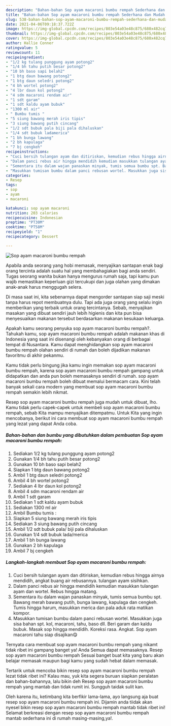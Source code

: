 ```yaml
---
description: "Bahan-bahan Sop ayam macaroni bumbu rempah Sederhana dan Mudah Dibuat"
title: "Bahan-bahan Sop ayam macaroni bumbu rempah Sederhana dan Mudah Dibuat"
slug: 538-bahan-bahan-sop-ayam-macaroni-bumbu-rempah-sederhana-dan-mudah-dibuat
date: 2021-04-06T09:18:37.722Z
image: https://img-global.cpcdn.com/recipes/803e54a03e48c875/680x482cq70/sop-ayam-macaroni-bumbu-rempah-foto-resep-utama.jpg
thumbnail: https://img-global.cpcdn.com/recipes/803e54a03e48c875/680x482cq70/sop-ayam-macaroni-bumbu-rempah-foto-resep-utama.jpg
cover: https://img-global.cpcdn.com/recipes/803e54a03e48c875/680x482cq70/sop-ayam-macaroni-bumbu-rempah-foto-resep-utama.jpg
author: Hallie Conner
ratingvalue: 5
reviewcount: 11
recipeingredient:
- "1/2 kg tulang punggung ayam potong2"
- "1/4 bh tahu putih besar potong2"
- "10 bh baso sapi belah2"
- "1 btg daun bawang potong2"
- "1 btg daun seledri potong2"
- "4 bh wortel potong2"
- "4 lbr daun kol potong2"
- "4 sdm macaroni rendam air"
- "1 sdt garam"
- "1 sdt kaldu ayam bubuk"
- "1300 ml air"
- " Bumbu tumis "
- "5 siung bawang merah iris tipis"
- "3 siung bawang putih cincang"
- "1/2 sdt bubuk pala biji pala dihaluskan"
- "1/4 sdt bubuk ladamerica"
- "1 bh bunga lawang"
- "2 bh kapulaga"
- "7 bj cengkeh"
recipeinstructions:
- "Cuci bersih tulangan ayam dan ditiriskan, kemudian rebus hingga airnya mendidih, angkat buang air rebusannya. tulangan ayam sisihkan."
- "Dalam panci rebus air hingga mendidih kemudian masukkan tulangan ayam dan wortel. Rebus hingga matang."
- "Sementara itu dalam wajan panaskan minyak, tumis semua bumbu spt. Bawang merah bawang putih, bunga lawang, kapulaga dan cengkeh. Tumis hingga harum, masukkan merica dan pala aduk rata matikan kompor."
- "Masukkan tumisan bumbu dalam panci rebusan wortel. Masukkan juga sisa bahan spt. kol, macaroni, tahu, baso dll. Beri garam dan kaldu bubuk. Masak sop hingga mendidih. Koreksi rasa. Angkat. Sop ayam macaroni tahu siap disajikan😋"
categories:
- Resep
tags:
- sop
- ayam
- macaroni

katakunci: sop ayam macaroni 
nutrition: 203 calories
recipecuisine: Indonesian
preptime: "PT30M"
cooktime: "PT58M"
recipeyield: "1"
recipecategory: Dessert

---
```



![Sop ayam macaroni bumbu rempah](https://img-global.cpcdn.com/recipes/803e54a03e48c875/680x482cq70/sop-ayam-macaroni-bumbu-rempah-foto-resep-utama.jpg)

Apabila anda seorang yang hobi memasak, menyajikan santapan enak bagi orang tercinta adalah suatu hal yang membahagiakan bagi anda sendiri. Tugas seorang  wanita bukan hanya mengurus rumah saja, tapi kamu pun wajib memastikan keperluan gizi tercukupi dan juga olahan yang dimakan anak-anak harus menggugah selera.

Di masa  saat ini, kita sebenarnya dapat mengorder santapan siap saji meski tanpa harus repot membuatnya dulu. Tapi ada juga orang yang selalu ingin memberikan yang terbaik untuk orang tercintanya. Sebab, menyajikan masakan yang dibuat sendiri jauh lebih higienis dan kita pun bisa menyesuaikan makanan tersebut berdasarkan makanan kesukaan keluarga. 



Apakah kamu seorang penyuka sop ayam macaroni bumbu rempah?. Tahukah kamu, sop ayam macaroni bumbu rempah adalah makanan khas di Indonesia yang saat ini disenangi oleh kebanyakan orang di berbagai tempat di Nusantara. Kamu dapat menghidangkan sop ayam macaroni bumbu rempah olahan sendiri di rumah dan boleh dijadikan makanan favoritmu di akhir pekanmu.

Kamu tidak perlu bingung jika kamu ingin memakan sop ayam macaroni bumbu rempah, karena sop ayam macaroni bumbu rempah gampang untuk didapatkan dan anda pun boleh memasaknya sendiri di rumah. sop ayam macaroni bumbu rempah boleh dibuat memalui bermacam cara. Kini telah banyak sekali cara modern yang membuat sop ayam macaroni bumbu rempah semakin lebih nikmat.

Resep sop ayam macaroni bumbu rempah juga mudah untuk dibuat, lho. Kamu tidak perlu capek-capek untuk membeli sop ayam macaroni bumbu rempah, sebab Kita mampu menyajikan ditempatmu. Untuk Kita yang ingin mencobanya, berikut ini cara membuat sop ayam macaroni bumbu rempah yang lezat yang dapat Anda coba.

<!--inarticleads1-->

##### Bahan-bahan dan bumbu yang dibutuhkan dalam pembuatan Sop ayam macaroni bumbu rempah:

1. Sediakan 1/2 kg tulang punggung ayam potong2
1. Gunakan 1/4 bh tahu putih besar potong2
1. Gunakan 10 bh baso sapi belah2
1. Siapkan 1 btg daun bawang potong2
1. Ambil 1 btg daun seledri potong2
1. Ambil 4 bh wortel potong2
1. Sediakan 4 lbr daun kol potong2
1. Ambil 4 sdm macaroni rendam air
1. Ambil 1 sdt garam
1. Sediakan 1 sdt kaldu ayam bubuk
1. Sediakan 1300 ml air
1. Ambil  Bumbu tumis :
1. Siapkan 5 siung bawang merah iris tipis
1. Sediakan 3 siung bawang putih cincang
1. Ambil 1/2 sdt bubuk pala/ biji pala dihaluskan
1. Gunakan 1/4 sdt bubuk lada/merica
1. Ambil 1 bh bunga lawang
1. Gunakan 2 bh kapulaga
1. Ambil 7 bj cengkeh




<!--inarticleads2-->

##### Langkah-langkah membuat Sop ayam macaroni bumbu rempah:

1. Cuci bersih tulangan ayam dan ditiriskan, kemudian rebus hingga airnya mendidih, angkat buang air rebusannya. tulangan ayam sisihkan.
1. Dalam panci rebus air hingga mendidih kemudian masukkan tulangan ayam dan wortel. Rebus hingga matang.
1. Sementara itu dalam wajan panaskan minyak, tumis semua bumbu spt. Bawang merah bawang putih, bunga lawang, kapulaga dan cengkeh. Tumis hingga harum, masukkan merica dan pala aduk rata matikan kompor.
1. Masukkan tumisan bumbu dalam panci rebusan wortel. Masukkan juga sisa bahan spt. kol, macaroni, tahu, baso dll. Beri garam dan kaldu bubuk. Masak sop hingga mendidih. Koreksi rasa. Angkat. Sop ayam macaroni tahu siap disajikan😋




Ternyata cara membuat sop ayam macaroni bumbu rempah yang nikamt tidak ribet ini gampang banget ya! Anda Semua dapat memasaknya. Resep sop ayam macaroni bumbu rempah Sesuai banget buat kita yang baru akan belajar memasak maupun bagi kamu yang sudah hebat dalam memasak.

Tertarik untuk mencoba bikin resep sop ayam macaroni bumbu rempah lezat tidak ribet ini? Kalau mau, yuk kita segera buruan siapkan peralatan dan bahan-bahannya, lalu bikin deh Resep sop ayam macaroni bumbu rempah yang mantab dan tidak rumit ini. Sungguh taidak sulit kan. 

Oleh karena itu, ketimbang kita berfikir lama-lama, ayo langsung aja buat resep sop ayam macaroni bumbu rempah ini. Dijamin anda tiidak akan nyesel bikin resep sop ayam macaroni bumbu rempah mantab tidak ribet ini! Selamat berkreasi dengan resep sop ayam macaroni bumbu rempah mantab sederhana ini di rumah masing-masing,ya!.

